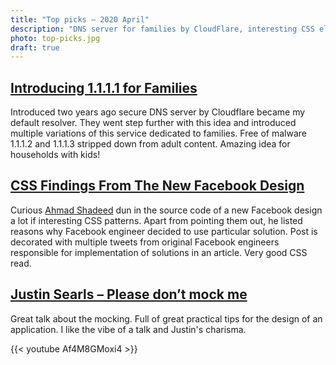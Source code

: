 ```yaml
---
title: "Top picks — 2020 April"
description: "DNS server for families by CloudFlare, interesting CSS elements in new Facebook design, consideration for mocking objects in your unit tests, "
photo: top-picks.jpg
draft: true
---
```


## [Introducing 1.1.1.1 for Families](https://blog.cloudflare.com/introducing-1-1-1-1-for-families/)

Introduced two years ago secure DNS server by Cloudflare became my default resolver. They went step further with this idea and introduced multiple variations of this service dedicated to families. Free of malware 1.1.1.2 and  1.1.1.3 stripped down from adult content. Amazing idea for households with kids!

## [CSS Findings From The New Facebook Design](https://ishadeed.com/article/new-facebook-css/)

Curious [Ahmad Shadeed](https://twitter.com/shadeed9) dun in the source code of a new Facebook design a lot if interesting CSS patterns. Apart from pointing them out, he listed reasons why Facebook engineer decided to use particular solution. Post is decorated with multiple tweets from original Facebook engineers responsible for implementation of solutions in an article. Very good CSS read.

## [Justin Searls – Please don’t mock me](https://youtu.be/Af4M8GMoxi4)

Great talk about the mocking. Full of great practical tips for the design of an application. I like the vibe of a talk and Justin's charisma.

{{< youtube Af4M8GMoxi4 >}}
